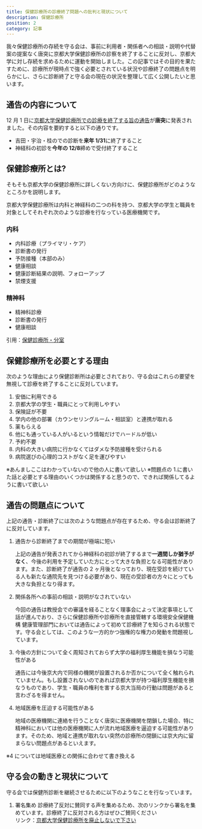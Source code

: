 ```yaml
---
title: 保健診療所の診療終了問題への批判と現状について
description: 保健診療所
position: 2
category: 記事
---
```


我々保健診療所の存続を守る会は、事前に利用者・関係者への相談・説明や代替案の提案なく唐突に京都大学保健診療所の診察を終了することに反対し、京都大学に対し存続を求めるために運動を開始しました。この記事ではその目的を果たすために、診療所が現時点で強く必要とされている状況や診療終了の問題点を明らかにし、さらに診断終了と守る会の現在の状況を整理して広く公開したいと思います。

## 通告の内容について

12 月 1 日に[京都大学保健診療所での診療を終了する旨の通告](http://www.hoken.kyoto-u.ac.jp/blog/2021/12/01/about-clinic-close/)が**唐突**に発表されました。その内容を要約すると以下の通りです。

- 吉田・宇治・桂のでの診断を**来年 1/31**に終了すること
- 神経科の初診を**今年の 12/8**締めで受付終了すること

## 保健診療所とは?

そもそも京都大学の保健診療所に詳しくない方向けに、保健診療所がどのようなところかを説明します。

京都大学保健診療所は内科と神経科の二つの科を持つ、京都大学の学生と職員を対象としてそれぞれ次のような診療を行なっている医療機関です。

### 内科

- 内科診療（プライマリ・ケア）
- 診断書の発行
- 予防接種（本部のみ）
- 健康相談
- 健康診断結果の説明、フォローアップ
- 禁煙支援

### 精神科

- 精神科診療
- 診断書の発行
- 健康相談

引用：[保健診療所・分室](https://www.hoken.kyoto-u.ac.jp/service/clinic/)

## 保健診療所を必要とする理由

次のような理由により保健診断所は必要とされており、守る会はこれらの要望を無視して診療を終了することに反対しています。

1. 安価に利用できる
2. 京都大学の学生・職員にとって利用しやすい
3. 保険証が不要
4. 学内の他の部署（カウンセリングルーム・相談室）と連携が取れる
5. 薬もらえる
6. 他にも通っている人がいるという情報だけでハードルが低い
7. 予約不要
8. 内科の大きい病院に行かなくてはダメな予防接種を受けられる
9. 病院選びの心理的コストがなく足を運びやすい

※あんましここはわかっていないので他の人に書いて欲しい
※問題点の 1.に書いた話と必要とする理由のいくつかは関係すると思うので、できれば関係してるように書いて欲しい

## 通告の問題点について

上記の通告・診断終了には次のような問題点が存在するため、守る会は診断終了に反対しています。

1. 通告から診断終了までの期間が極端に短い

   上記の通告が発表されてから神経科の初診が終了するまで**一週間しか猶予がなく**、今後の利用を予定していた方にとって大きな負担となる可能性があります。また、診断終了が通告の 2 ヶ月後となっており、現在受診を続けている人も新たな通院先を見つける必要があり、現在の受診者の方々にとっても大きな負担となり得ます。

2. 関係各所への事前の相談・説明がなされていない

   今回の通告は教授会での審議を経ることなく理事会によって決定事項として話が進んでおり、さらに保健診療所や診療所を直接管轄する環境安全保健機構 健康管理部門においては通告によって初めて診療終了を知らされる状態です。守る会としては、このような一方的かつ強権的な権力の発動を問題視しています。

3. 今後の方針について全く周知されておらず大学の福利厚生機能を損なう可能性がある

   通告には今後京大内で同様の機関が設置されるか否かについて全く触れられていません。もし設置されないのであれば京都大学が持つ福利厚生機能を損なうものであり、学生・職員の権利を害する京大当局の行動は問題があると言わざるを得ません。

4. 地域医療を圧迫する可能性がある

   地域の医療機関に連絡を行うことなく唐突に医療機関を閉鎖した場合、特に精神科においては他の医療機関に人が流れ地域医療を逼迫する可能性があります。そのため、地域と連携が取れない突然の診療所の閉鎖には京大内に留まらない問題点があるといえます。

※4 については地域医療との関係に合わせて書き換える

## 守る会の動きと現状について

守る会では保健所診断を継続させるために以下のようなことを行なっています。

1. 署名集め
   診療終了反対に賛同する声を集めるため、次のリンクから署名を集めています。診療終了に反対される方はぜひご賛同ください  
   リンク：[京都大学保健診療所を廃止しないで下さい](https://www.change.org/p/%E4%BA%AC%E9%83%BD%E5%A4%A7%E5%AD%A6-%E4%BA%AC%E9%83%BD%E5%A4%A7%E5%AD%A6%E4%BF%9D%E5%81%A5%E8%A8%BA%E7%99%82%E6%89%80%E3%82%92%E5%BB%83%E6%AD%A2%E3%81%97%E3%81%AA%E3%81%84%E3%81%A7%E4%B8%8B%E3%81%95%E3%81%84)
